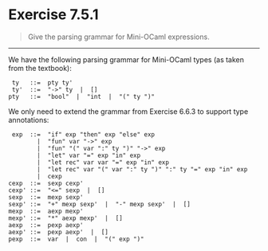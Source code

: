 # Exercise 7.5.1

> Give the parsing grammar for Mini-OCaml expressions.

---

We have the following parsing grammar for Mini-OCaml types (as taken from the textbook):
```text
 ty   ::=  pty ty'
 ty'  ::=  "->" ty  |  []
pty   ::=  "bool"  |  "int  |  "(" ty ")"
```

We only need to extend the grammar from Exercise 6.6.3 to support type annotations:
```text
 exp  ::=  "if" exp "then" exp "else" exp
        |  "fun" var "->" exp
        |  "fun" "(" var ":" ty ")" "->" exp
        |  "let" var "=" exp "in" exp
        |  "let rec" var var "=" exp "in" exp
        |  "let rec" var "(" var ":" ty ")" ":" ty "=" exp "in" exp
        |  cexp
cexp  ::=  sexp cexp'
cexp' ::=  "<=" sexp  |  []
sexp  ::=  mexp sexp'
sexp' ::=  "+" mexp sexp'  |  "-" mexp sexp'  |  []
mexp  ::=  aexp mexp'
mexp' ::=  "*" aexp mexp'  |  []
aexp  ::=  pexp aexp'
aexp' ::=  pexp aexp'  |  []
pexp  ::=  var  |  con  |  "(" exp ")"
```
